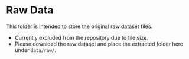 # Raw Data

This folder is intended to store the original raw dataset files.

- Currently excluded from the repository due to file size.
- Please download the raw dataset and place the extracted folder here under `data/raw/`.